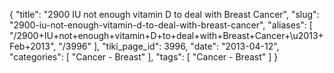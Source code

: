 {
    "title": "2900 IU not enough vitamin D to deal with Breast Cancer",
    "slug": "2900-iu-not-enough-vitamin-d-to-deal-with-breast-cancer",
    "aliases": [
        "/2900+IU+not+enough+vitamin+D+to+deal+with+Breast+Cancer+\u2013+Feb+2013",
        "/3996"
    ],
    "tiki_page_id": 3996,
    "date": "2013-04-12",
    "categories": [
        "Cancer - Breast"
    ],
    "tags": [
        "Cancer - Breast"
    ]
}
